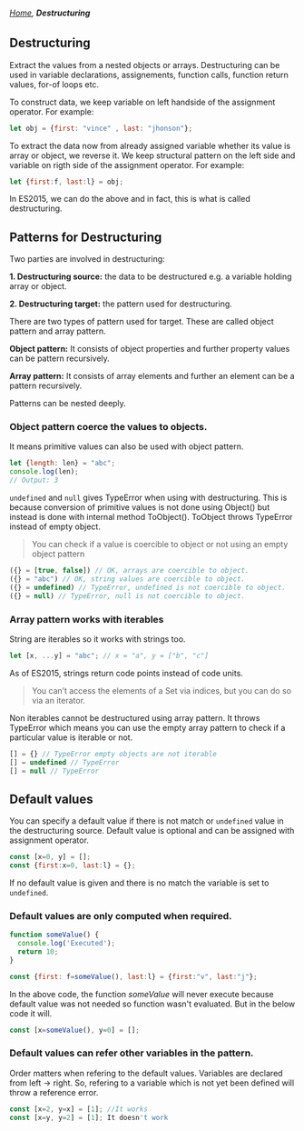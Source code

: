 ###### *[Home](https://tashbalrai.github.io)*, **Destructuring**

## Destructuring
Extract the values from a nested objects or arrays. Destructuring can be used in variable declarations, assignements, function calls, function return values, for-of loops etc.

To construct data, we keep variable on left handside of the assignment operator. For example:

```javascript
let obj = {first: "vince" , last: "jhonson"};
```

To extract the data now from already assigned variable whether its value is array or object, we reverse it. We keep structural pattern on the left side and variable on rigth side of the assignment operator. For example:

```javascript
let {first:f, last:l} = obj;
```

In ES2015, we can do the above and in fact, this is what is called destructuring.

## Patterns for Destructuring
Two parties are involved in destructuring:

**1. Destructuring source:** the data to be destructured e.g. a variable holding array or object.

**2. Destructuring target:** the pattern used for destructuring.

There are two types of pattern used for target. These are called object pattern and array pattern. 

**Object pattern:** It consists of object properties and further property values can be pattern recursively.

**Array pattern:** It consists of array elements and further an element can be a pattern recursively.

Patterns can be nested deeply.

### Object pattern coerce the values to objects.
It means primitive values can also be used with object pattern.

```javascript
let {length: len} = "abc";
console.log(len);
// Output: 3
```

```undefined``` and ```null``` gives TypeError when using with destructuring. This is because conversion of primitive values is not done using Object() but instead is done with internal method ToObject(). ToObject throws TypeError instead of empty object.

>You can check if a value is coercible to object or not using an empty object pattern

```javascript
({} = [true, false]) // OK, arrays are coercible to object.
({} = "abc") // OK, string values are coercible to object.
({} = undefined) // TypeError, undefined is not coercible to object.
({} = null) // TypeError, null is not coercible to object.
```

### Array pattern works with iterables
String are iterables so it works with strings too.

```javascript
let [x, ...y] = "abc"; // x = "a", y = ["b", "c"]
```

As of ES2015, strings return code points instead of code units.

>You can’t access the elements of a Set via indices, but you can do so via an iterator. 

Non iterables cannot be destructured using array pattern. It throws TypeError which means you can use the empty array pattern to check if a particular value is iterable or not.

```javascript
[] = {} // TypeError empty objects are not iterable
[] = undefined // TypeError
[] = null // TypeError
```

## Default values
You can specify a default value if there is not match or ```undefined``` value in the destructuring source. Default value is optional and can be assigned with assignment operator.

```javascript
const [x=0, y] = [];
const {first:x=0, last:l} = {};
```

If no default value is given and there is no match the variable is set to ```undefined```.

### Default values are only computed when required. 

```javascript
function someValue() {
  console.log('Executed');
  return 10;
}

const {first: f=someValue(), last:l} = {first:"v", last:"j"};
```

In the above code, the function *someValue* will never execute because default value was not needed so function wasn't evaluated. But in the below code it will.

```javascript
const [x=someValue(), y=0] = [];
```

### Default values can refer other variables in the pattern.
Order matters when refering to the default values. Variables are declared from left -> right. So, refering to a variable which is not yet been defined will throw a reference error.

```javascript
const [x=2, y=x] = [1]; //It works
const [x=y, y=2] = [1]; It doesn't work
```
